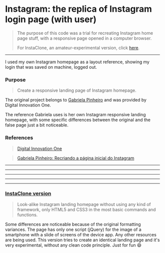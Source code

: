 # Instagram: the replica of Instagram login page (with user)

> The purpose of this code was a trial for recreating Instagram home page stuff, with a responsive page opened in a computer browser.
>
> For InstaClone, an amateur-experimental version, click [here](http://www.github.com/gabriellatri/instaclone).

---

I used my own Instagram homepage as a layout reference, showing my login that was saved on machine, logged out.

### Purpose

> Create a responsive landing page of Instagram homepage.

The original project belongs to [Gabriela Pinheiro](https://github.com/SpruceGabriela) and was provided by Digital Innovation One.

The reference Gabriela uses is her own Instagram responsive landing homepage, with some specific differences between the original and the false page just a bit noticeable.

### References

> [Digital Innovation One](http://www.digitalinnovation.one/)

> [Gabriela Pinheiro: Recriando a página inicial do Instagram](https://github.com/SpruceGabriela)

---

---

---

---

---

### [InstaClone version](http://www.github.com/gabriellatri/instaclone)

> Look-alike Instagram landing homepage without using any kind of framework, only HTML5 and CSS3 in the most basic commands and functions.

Some differences are noticeable because of the original formatting variances. The page has only one script (jQuery) for the image of a smartphone with a slide of screens of the device app. Any other resources are being used. This version tries to create an identical landing page and it's very experimental, without any clean code principle. Just for fun :smile: